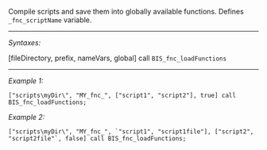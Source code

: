 Compile scripts and save them into globally available functions. Defines `_fnc_scriptName` variable.


---
*Syntaxes:*

[fileDirectory, prefix, nameVars, global] call `BIS_fnc_loadFunctions`

---
*Example 1:*

```sqf
["scripts\myDir\", "MY_fnc_", ["script1", "script2"], true] call BIS_fnc_loadFunctions;
```

*Example 2:*

```sqf
["scripts\myDir\", "MY_fnc_", `"script1", "script1file"], ["script2", "script2file"`, false] call BIS_fnc_loadFunctions;
```